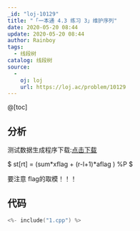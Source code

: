 ```yaml
---
_id: "loj-10129"
title: "「一本通 4.3 练习 3」维护序列"
date: 2020-05-20 08:44
update: 2020-05-20 08:44
author: Rainboy
tags:
  - 线段树
catalog: 线段树
source: 
  - 
    oj: loj
    url: https://loj.ac/problem/10129
---
```



@[toc]
## 分析
测试数据生成程序下载:[点击下载](./data_generator.py)


$
st[rt] = (sum*xflag + (r-l+1)*aflag ) %P
$

要注意 flag的取模！！！


## 代码

```c
<%- include("1.cpp") %>
```
